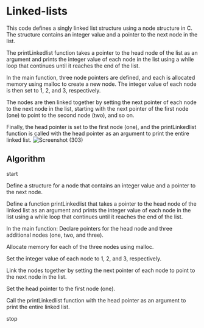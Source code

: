 # Linked-lists
This code defines a singly linked list structure using a node structure in C. The structure contains an integer value and a pointer to the next node in the list.

The printLinkedlist function takes a pointer to the head node of the list as an argument and prints the integer value of each node in the list using a while loop that continues until it reaches the end of the list.

In the main function, three node pointers are defined, and each is allocated memory using malloc to create a new node. The integer value of each node is then set to 1, 2, and 3, respectively.

The nodes are then linked together by setting the next pointer of each node to the next node in the list, starting with the next pointer of the first node (one) to point to the second node (two), and so on.

Finally, the head pointer is set to the first node (one), and the printLinkedlist function is called with the head pointer as an argument to print the entire linked list.
![Screenshot (303)](https://user-images.githubusercontent.com/125993593/234577033-8c1ca57e-b7d5-416c-9ea0-9e1aa38ed838.png)

## Algorithm
start

Define a structure for a node that contains an integer value and a pointer to the next node.

Define a function printLinkedlist that takes a pointer to the head node of the linked list as an argument and prints the integer value of each node in the list using a while loop that continues until it reaches the end of the list.

In the main function:
Declare pointers for the head node and three additional nodes (one, two, and three).

Allocate memory for each of the three nodes using malloc.


Set the integer value of each node to 1, 2, and 3, respectively.

Link the nodes together by setting the next pointer of each node to point to the next node in the list.

Set the head pointer to the first node (one).

Call the printLinkedlist function with the head pointer as an argument to print the entire linked list.

stop
